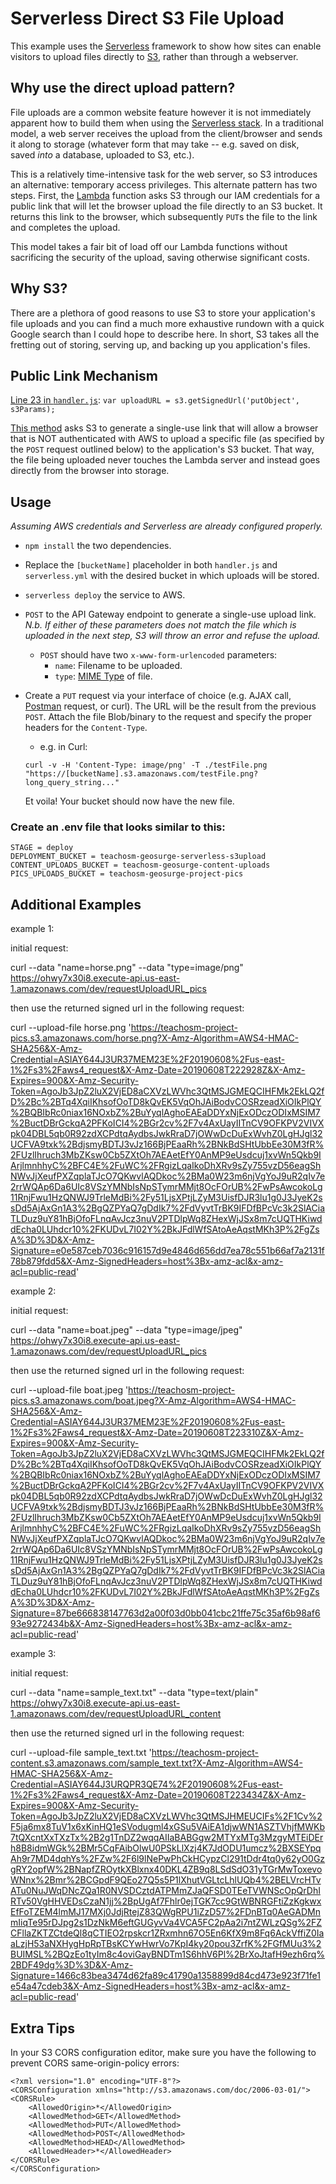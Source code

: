 # Serverless Direct S3 File Upload

This example uses the [Serverless](https://serverless.com/) framework to show how sites can enable visitors to upload files directly to [S3](https://aws.amazon.com/s3/), rather than through a webserver.

## Why use the direct upload pattern?
File uploads are a common website feature however it is not immediately apparent how to build them when using the [Serverless stack](https://angerhofer.co/posts/tags/serverless).  In a traditional model, a web server receives the upload from the client/browser and sends it along to storage (whatever form that may take -- e.g. saved on disk, saved _into_ a database, uploaded to S3, etc.).

This is a relatively time-intensive task for the web server, so S3 introduces an alternative: temporary access privileges.  This alternate pattern has two steps.  First, the [Lambda](https://aws.amazon.com/lambda/) function asks S3 through our IAM credentials for a public link that will let the browser upload the file directly to an S3 bucket.  It returns this link to the browser, which subsequently `PUT`s the file to the link and completes the upload.

This model takes a fair bit of load off our Lambda functions without sacrificing the security of the upload, saving otherwise significant costs.

## Why S3?
There are a plethora of good reasons to use S3 to store your application's file uploads and you can find a much more exhaustive rundown with a quick Google search than I could hope to describe here.  In short, S3 takes all the fretting out of storing, serving up, and backing up you application's files.

## Public Link Mechanism
[Line 23 in `handler.js`](https://github.com/jangerhofer/serverlessS3Upload/blob/master/handler.js#L23): `var uploadURL = s3.getSignedUrl('putObject', s3Params);`

[This method](http://docs.aws.amazon.com/AWSJavaScriptSDK/latest/AWS/S3.html#getSignedUrl-property) asks S3 to generate a single-use link that will allow a browser that is NOT authenticated with AWS to upload a specific file (as specified by the `POST` request outlined below) to the application's S3 bucket.  That way, the file being uploaded never touches the Lambda server and instead goes directly from the browser into storage.

## Usage
_Assuming AWS credentials and Serverless are already configured properly._
- `npm install` the two dependencies.
- Replace the `[bucketName]` placeholder in both `handler.js` and `serverless.yml` with the desired bucket in which uploads will be stored.
- `serverless deploy` the service to AWS.
- `POST` to the API Gateway endpoint to generate a single-use upload link. _N.b. If either of these parameters does not match the file which is uploaded in the next step, S3 will throw an error and refuse the upload._
  - `POST` should have two `x-www-form-urlencoded` parameters:
    - `name`: Filename to be uploaded.
    - `type`: [MIME Type](https://developer.mozilla.org/en-US/docs/Web/HTTP/Basics_of_HTTP/MIME_types) of file.
- Create a `PUT` request via your interface of choice (e.g. AJAX call, [Postman](https://www.getpostman.com/) request, or curl).  The URL will be the result from the previous `POST`.  Attach the file Blob/binary to the request and specify the proper headers for the `Content-Type`.
  - e.g. in Curl:
  ```
  curl -v -H 'Content-Type: image/png' -T ./testFile.png "https://[bucketName].s3.amazonaws.com/testFile.png?long_query_string..."
  ```

  Et voila!  Your bucket should now have the new file.

### Create an .env file that looks similar to this:

```
STAGE = deploy
DEPLOYMENT_BUCKET = teachosm-geosurge-serverless-s3upload
CONTENT_UPLOADS_BUCKET = teachosm-geosurge-content-uploads
PICS_UPLOADS_BUCKET = teachosm-geosurge-project-pics
```

## Additional Examples

example 1:

initial request:

curl --data "name=horse.png" --data "type=image/png" https://ohwy7x30i8.execute-api.us-east-1.amazonaws.com/dev/requestUploadURL_pics

then use the returned signed url in the following request:

curl --upload-file horse.png 'https://teachosm-project-pics.s3.amazonaws.com/horse.png?X-Amz-Algorithm=AWS4-HMAC-SHA256&X-Amz-Credential=ASIAY644J3UR37MEM23E%2F20190608%2Fus-east-1%2Fs3%2Faws4_request&X-Amz-Date=20190608T222928Z&X-Amz-Expires=900&X-Amz-Security-Token=AgoJb3JpZ2luX2VjED8aCXVzLWVhc3QtMSJGMEQCIHFMk2EkLQ2fD%2Bc%2BTq4XqiIKhsofOoTD8kQvEK5VqOhJAiBodvCOSRzeadXiOIkPlQY%2BQBIbRc0niax16NOxbZ%2BuYyqlAghoEAEaDDYxNjExODczODIxMSIM7%2BuctDBrGckqA2PFKoICI4%2BGr2cv%2F7v4AxUayIITnCV9OFKPV2VIVXpk04DBL5qb0R92zdXCPdtqAydbsJwkRraD7jOWwDcDuExWvhZ0LgHJgl32UCFVA9txk%2BdjsmyBDTJ3vJz166BjPEaaRh%2BNkBdSHtUbbEe30M3fR%2FUzlIhruch3MbZKsw0Cb5ZXtOh7AEAetEfY0AnMP9eUsdcuj1xvWn5Qkb9IArjlmnhhyC%2BFC4E%2FuWC%2FRgizLqaIkoDhXRv9sZy755vzD56eagShNWvJjXeufPXZqplaTJcO7QKwvlAQDkoc%2BMa0W23m6njVgYoJ9uR2qIv7e2rrWQAp6Da6UIc8VSzYMNbIsNpSTymrMMjt8OcFOrUB%2FwPsAwcokoLg11RnjFwu1HzQNWJ9TrleMdBi%2Fy51LjsXPtjLZyM3UisfDJR3lu1g0J3JyeK2ssDd5AjAxGn1A3%2BgQZPYaQ7gDdIk7%2FdVyvtTrBK9IFDfBPcVc3k2SlACiaTLDuz9uY81hBjOfoFLnqAvJcz3nuV2PTDlpWq8ZHexWjJSx8m7cUQTHKiwddEcha0LUhdcr10%2FKUDvL7I02Y%2BkJFdlWfSAtoAeAqstMKh3P%2FgZsA%3D%3D&X-Amz-Signature=e0e587ceb7036c916157d9e4846d656dd7ea78c551b66af7a2131f78b879fdd5&X-Amz-SignedHeaders=host%3Bx-amz-acl&x-amz-acl=public-read'

example 2:

initial request:

curl --data "name=boat.jpeg" --data "type=image/jpeg" https://ohwy7x30i8.execute-api.us-east-1.amazonaws.com/dev/requestUploadURL_pics

then use the returned signed url in the following request:

curl --upload-file boat.jpeg 'https://teachosm-project-pics.s3.amazonaws.com/boat.jpeg?X-Amz-Algorithm=AWS4-HMAC-SHA256&X-Amz-Credential=ASIAY644J3UR37MEM23E%2F20190608%2Fus-east-1%2Fs3%2Faws4_request&X-Amz-Date=20190608T223310Z&X-Amz-Expires=900&X-Amz-Security-Token=AgoJb3JpZ2luX2VjED8aCXVzLWVhc3QtMSJGMEQCIHFMk2EkLQ2fD%2Bc%2BTq4XqiIKhsofOoTD8kQvEK5VqOhJAiBodvCOSRzeadXiOIkPlQY%2BQBIbRc0niax16NOxbZ%2BuYyqlAghoEAEaDDYxNjExODczODIxMSIM7%2BuctDBrGckqA2PFKoICI4%2BGr2cv%2F7v4AxUayIITnCV9OFKPV2VIVXpk04DBL5qb0R92zdXCPdtqAydbsJwkRraD7jOWwDcDuExWvhZ0LgHJgl32UCFVA9txk%2BdjsmyBDTJ3vJz166BjPEaaRh%2BNkBdSHtUbbEe30M3fR%2FUzlIhruch3MbZKsw0Cb5ZXtOh7AEAetEfY0AnMP9eUsdcuj1xvWn5Qkb9IArjlmnhhyC%2BFC4E%2FuWC%2FRgizLqaIkoDhXRv9sZy755vzD56eagShNWvJjXeufPXZqplaTJcO7QKwvlAQDkoc%2BMa0W23m6njVgYoJ9uR2qIv7e2rrWQAp6Da6UIc8VSzYMNbIsNpSTymrMMjt8OcFOrUB%2FwPsAwcokoLg11RnjFwu1HzQNWJ9TrleMdBi%2Fy51LjsXPtjLZyM3UisfDJR3lu1g0J3JyeK2ssDd5AjAxGn1A3%2BgQZPYaQ7gDdIk7%2FdVyvtTrBK9IFDfBPcVc3k2SlACiaTLDuz9uY81hBjOfoFLnqAvJcz3nuV2PTDlpWq8ZHexWjJSx8m7cUQTHKiwddEcha0LUhdcr10%2FKUDvL7I02Y%2BkJFdlWfSAtoAeAqstMKh3P%2FgZsA%3D%3D&X-Amz-Signature=87be666838147763d2a00f03d0bb041cbc21ffe75c35af6b98af693e9272434b&X-Amz-SignedHeaders=host%3Bx-amz-acl&x-amz-acl=public-read'


example 3:

initial request:

curl --data "name=sample_text.txt" --data "type=text/plain" https://ohwy7x30i8.execute-api.us-east-1.amazonaws.com/dev/requestUploadURL_content

then use the returned signed url in the following request:

curl --upload-file sample_text.txt 'https://teachosm-project-content.s3.amazonaws.com/sample_text.txt?X-Amz-Algorithm=AWS4-HMAC-SHA256&X-Amz-Credential=ASIAY644J3URQPR3QE74%2F20190608%2Fus-east-1%2Fs3%2Faws4_request&X-Amz-Date=20190608T223434Z&X-Amz-Expires=900&X-Amz-Security-Token=AgoJb3JpZ2luX2VjED8aCXVzLWVhc3QtMSJHMEUCIFs%2F1Cv%2F5ja6mx8TuV1x6xKinHQ1eSVodugml4xGSu5VAiEA1djwWN1ASZTVhjfMWKb7tQXcntXxTXzTx%2B2g1TnDZ2wqqAIIaBABGgw2MTYxMTg3MzgyMTEiDErh8B8idmWGk%2BMr5CqFAibOlwU0PSkLlXzj4K7JdODU1umcz%2BXSEYpqAh9r7MD4dqhYs%2FZw%2F6l9lNePwPhCkHCypzCl291tDdr4tq0y62yO0GzgRY2opfW%2BNapfZROytkXBlxnx40DKL4ZB9q8LSdSdO31yTGrMwToxevoWNnx%2Bmr%2BCGpdF9QEo27Q5s5P1lXhutVGLtcLhlUQb4%2BELVrcHTvATu0NuJWqDNcZQa1R0NVSDCztdATPMmZJaQFSD0TEeTVWNScOpQrDhIRTv50VgHHVEDsCzaN1jj%2BpUgAf7Fhlr0ejTGK7cc9GtWBNRGFtiZzKgkwxEfFoTZEM4lmMJ17MXj0JdjRtejZ83QWgRPU1iZzD57%2FDnBTq0AeGADMnmIiqTe95rDJpg2s1DzNkM6eftGUGyvVa4VCA5FC2pAa2i7ntZWLzQSg%2FZCFllaZKTZCtdeQl8qCTIEO2rpskcr1ZRxmhn67O5En6KfX9m8Fq6AckVffiZ0IaaLzjH53aNXHygHpRpTBsKCYwHwrVo7KpI4ky20pou3ZrfK%2FGfMUu3%2BUIMSL%2BQzEo1tyIm8c4oviGayBNDTm1S6hhV6Pl%2BrXoJtafH9ezh6rq%2BDF49dg%3D%3D&X-Amz-Signature=1466c83bea3474d62fa89c41790a1358899d84cd473e923f71fe1e54a47cdeb3&X-Amz-SignedHeaders=host%3Bx-amz-acl&x-amz-acl=public-read'

## Extra Tips
In your S3 CORS configuration editor, make sure you have the following to prevent CORS same-origin-policy errors:
```
<?xml version="1.0" encoding="UTF-8"?>
<CORSConfiguration xmlns="http://s3.amazonaws.com/doc/2006-03-01/">
<CORSRule>
    <AllowedOrigin>*</AllowedOrigin>
    <AllowedMethod>GET</AllowedMethod>
    <AllowedMethod>PUT</AllowedMethod>
    <AllowedMethod>POST</AllowedMethod>
    <AllowedMethod>HEAD</AllowedMethod>
    <AllowedHeader>*</AllowedHeader>
</CORSRule>
</CORSConfiguration>
```
